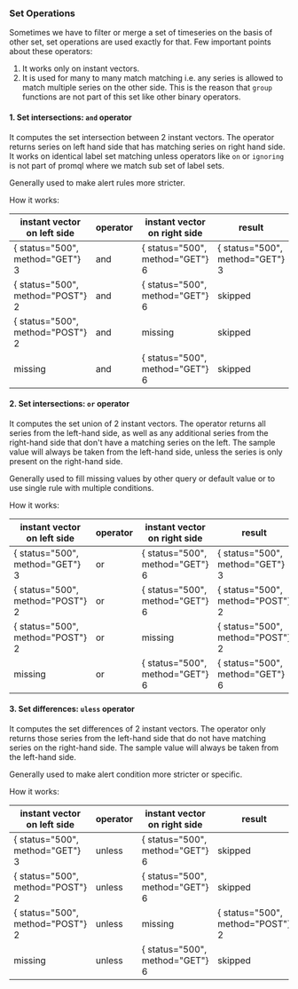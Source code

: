 ### Set Operations ###

Sometimes we have to filter or merge a set of timeseries on the basis of other set, set operations are used exactly for that. Few important points about these operators:
 1. It works only on instant vectors.
 2. It is used for many to many match matching i.e. any series is allowed to match multiple series on the other side. This is the reason that `group` functions are not part
   of this set like other binary operators.
  

#### 1. Set intersections: `and` operator #### 

It computes the set intersection between 2 instant vectors. The operator returns series on left hand side that has matching series on right hand side. It works on identical label set matching
unless operators like `on` or `ignoring` is not part of promql where we match sub set of label sets.

Generally used to make alert rules more stricter.

How it works:

| instant vector on left side       | operator |  instant vector on right side     |  result                           |
| ----------------------------------|----------| --------------------------------  | ----------------------------------|
| { status="500", method="GET"}   3 |  and     |  { status="500", method="GET"}  6 |  { status="500", method="GET"} 3  |
| { status="500", method="POST"}  2 |  and     |  { status="500", method="GET"}  6 |            skipped                |
| { status="500", method="POST"}  2 |  and     |          missing                  |            skipped                |
|        missing                    |  and     |  { status="500", method="GET"}  6 |            skipped                |


#### 2. Set intersections: `or` operator #### 

It computes the set union of 2 instant vectors. The operator returns all series from the left-hand side, as well as any additional series from the right-hand side that don't have a matching 
series on the left. The sample value will always be taken from the left-hand side, unless the series is only present on the right-hand side.

Generally used to fill missing values by other query or default value or to use single rule with multiple conditions.

How it works:

| instant vector on left side       | operator |  instant vector on right side     |  result                           |
| ----------------------------------|----------| --------------------------------  | ----------------------------------|
| { status="500", method="GET"}   3 |   or     |  { status="500", method="GET"}  6 |  { status="500", method="GET"} 3  |
| { status="500", method="POST"}  2 |   or     |  { status="500", method="GET"}  6 |  { status="500", method="POST"} 2 |                
| { status="500", method="POST"}  2 |   or     |          missing                  |  { status="500", method="POST"} 2 |
|        missing                    |   or     |  { status="500", method="GET"}  6 |  { status="500", method="GET"}  6 |   


#### 3. Set differences: `uless` operator #### 

It computes the set differences of 2 instant vectors. The operator only returns those series from the left-hand side that do not have matching series on the right-hand side. 
The sample value will always be taken from the left-hand side.

Generally used to make alert condition more stricter or specific.

How it works:

| instant vector on left side       | operator |  instant vector on right side     |  result                           |
| ----------------------------------|----------| --------------------------------  | ----------------------------------|
| { status="500", method="GET"}   3 |  unless  |  { status="500", method="GET"}  6 |           skipped                 | 
| { status="500", method="POST"}  2 |  unless  |  { status="500", method="GET"}  6 |           skipped                 |               
| { status="500", method="POST"}  2 |  unless  |          missing                  |  { status="500", method="POST"} 2 |
|        missing                    |  unless  |  { status="500", method="GET"}  6 |           skipped                 |



